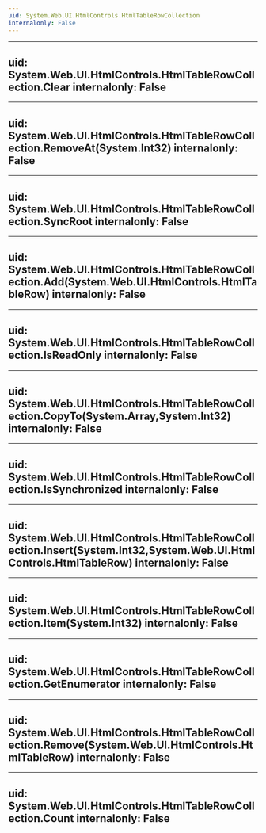 ```yaml
---
uid: System.Web.UI.HtmlControls.HtmlTableRowCollection
internalonly: False
---
```


---
uid: System.Web.UI.HtmlControls.HtmlTableRowCollection.Clear
internalonly: False
---

---
uid: System.Web.UI.HtmlControls.HtmlTableRowCollection.RemoveAt(System.Int32)
internalonly: False
---

---
uid: System.Web.UI.HtmlControls.HtmlTableRowCollection.SyncRoot
internalonly: False
---

---
uid: System.Web.UI.HtmlControls.HtmlTableRowCollection.Add(System.Web.UI.HtmlControls.HtmlTableRow)
internalonly: False
---

---
uid: System.Web.UI.HtmlControls.HtmlTableRowCollection.IsReadOnly
internalonly: False
---

---
uid: System.Web.UI.HtmlControls.HtmlTableRowCollection.CopyTo(System.Array,System.Int32)
internalonly: False
---

---
uid: System.Web.UI.HtmlControls.HtmlTableRowCollection.IsSynchronized
internalonly: False
---

---
uid: System.Web.UI.HtmlControls.HtmlTableRowCollection.Insert(System.Int32,System.Web.UI.HtmlControls.HtmlTableRow)
internalonly: False
---

---
uid: System.Web.UI.HtmlControls.HtmlTableRowCollection.Item(System.Int32)
internalonly: False
---

---
uid: System.Web.UI.HtmlControls.HtmlTableRowCollection.GetEnumerator
internalonly: False
---

---
uid: System.Web.UI.HtmlControls.HtmlTableRowCollection.Remove(System.Web.UI.HtmlControls.HtmlTableRow)
internalonly: False
---

---
uid: System.Web.UI.HtmlControls.HtmlTableRowCollection.Count
internalonly: False
---
